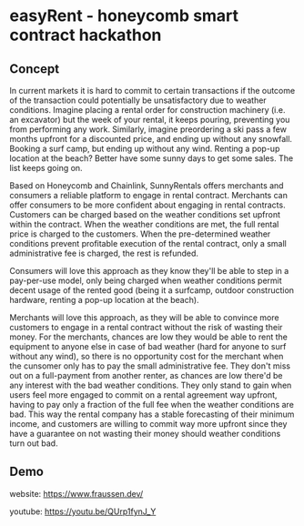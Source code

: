 # easyRent - honeycomb smart contract hackathon
## Concept
In current markets it is hard to commit to certain transactions if the outcome of the transaction could potentially be unsatisfactory due to weather conditions. Imagine placing a rental order for construction machinery (i.e. an excavator) but the week of your rental, it keeps pouring, preventing you from performing any work. Similarly, imagine preordering a ski pass a few months upfront for a discounted price, and ending up without any snowfall. Booking a surf camp, but ending up without any wind. Renting a pop-up location at the beach? Better have some sunny days to get some sales. The list keeps going on.

Based on Honeycomb and Chainlink, SunnyRentals offers merchants and consumers a reliable platform to engage in rental contract. Merchants can offer consumers to be more confident about engaging in rental contracts. Customers can be charged based on the weather conditions set upfront within the contract. When the weather conditions are met, the full rental price is charged to the customers. When the pre-determined weather conditions prevent profitable execution of the rental contract, only a small administrative fee is charged, the rest is refunded.

Consumers will love this approach as they know they'll be able to step in a pay-per-use model, only being charged when weather conditions permit decent usage of the rented good (being it a surfcamp, outdoor construction hardware, renting a pop-up location at the beach). 


Merchants will love this approach, as they will be able to convince more customers to engage in a rental contract without the risk of wasting their money. For the merchants, chances are low they would be able to rent the equipment to anyone else in case of bad weather (hard for anyone to surf without any wind), so there is no opportunity cost for the merchant when the cunsomer only has to pay the small administrative fee. They don't miss out on a full-payment from another renter, as chances are low there'd be any interest with the bad weather conditions. They only stand to gain when users feel more engaged to commit on a rental agreement way upfront, having to pay only a fraction of the full fee when the weather conditions are bad. This way the rental company has a stable forecasting of their minimum income, and customers are willing to commit way more upfront since they have a guarantee on not wasting their money should weather conditions turn out bad.

## Demo
website: https://www.fraussen.dev/

youtube: https://youtu.be/QUrp1fynJ_Y
